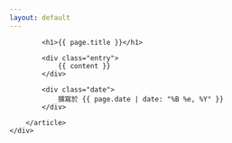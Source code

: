 ```yaml
---
layout: default
---
```


<div class="card custom-border text-white bg-transparent">
    <div class="full_wh blur"></div>
    <div class="card-body">
        <article class="post">

            <h1>{{ page.title }}</h1>

            <div class="entry">
                {{ content }}
            </div>

            <div class="date">
                撰寫於 {{ page.date | date: "%B %e, %Y" }}
            </div>

        </article>
    </div>
</div>
